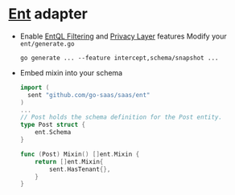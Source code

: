 # [Ent](https://entgo.io/) adapter

- Enable [EntQL Filtering](https://entgo.io/docs/feature-flags/#entql-filtering) and [Privacy Layer](https://entgo.io/docs/feature-flags/#privacy-layer) features
  Modify your `ent/generate.go`
  ```
  go generate ... --feature intercept,schema/snapshot ...
  ```


- Embed mixin into your schema

  ```go
  import (
  	sent "github.com/go-saas/saas/ent"
  )
  ...
  // Post holds the schema definition for the Post entity.
  type Post struct {
      ent.Schema
  }
  
  func (Post) Mixin() []ent.Mixin {
      return []ent.Mixin{
          sent.HasTenant{},
      }
  }
  ```
